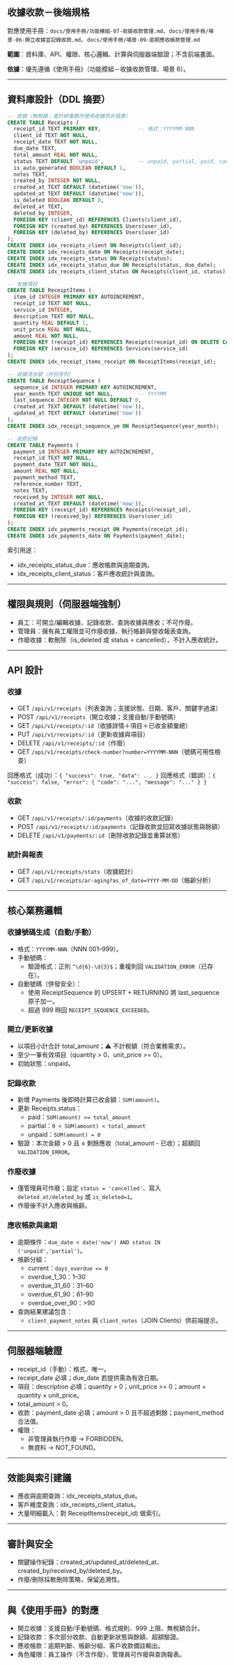 ## 收據收款－後端規格

對應使用手冊：`docs/使用手冊/功能模組-07-收據收款管理.md`、`docs/使用手冊/場景-06-開立收據並記錄收款.md`、`docs/使用手冊/場景-09-逾期應收帳款管理.md`

**範圍**：資料庫、API、權限、核心邏輯、計算與伺服器端驗證；不含前端畫面。

**依據**：優先遵循《使用手冊》（功能模組－收據收款管理、場景 6）。

---

## 資料庫設計（DDL 摘要）

```sql
-- 收據（無稅額；會計師事務所使用收據而非發票）
CREATE TABLE Receipts (
  receipt_id TEXT PRIMARY KEY,            -- 格式：YYYYMM-NNN
  client_id TEXT NOT NULL,
  receipt_date TEXT NOT NULL,
  due_date TEXT,
  total_amount REAL NOT NULL,
  status TEXT DEFAULT 'unpaid',           -- unpaid, partial, paid, cancelled
  is_auto_generated BOOLEAN DEFAULT 1,
  notes TEXT,
  created_by INTEGER NOT NULL,
  created_at TEXT DEFAULT (datetime('now')),
  updated_at TEXT DEFAULT (datetime('now')),
  is_deleted BOOLEAN DEFAULT 0,
  deleted_at TEXT,
  deleted_by INTEGER,
  FOREIGN KEY (client_id) REFERENCES Clients(client_id),
  FOREIGN KEY (created_by) REFERENCES Users(user_id),
  FOREIGN KEY (deleted_by) REFERENCES Users(user_id)
);
CREATE INDEX idx_receipts_client ON Receipts(client_id);
CREATE INDEX idx_receipts_date ON Receipts(receipt_date);
CREATE INDEX idx_receipts_status ON Receipts(status);
CREATE INDEX idx_receipts_status_due ON Receipts(status, due_date);
CREATE INDEX idx_receipts_client_status ON Receipts(client_id, status);

-- 收據項目
CREATE TABLE ReceiptItems (
  item_id INTEGER PRIMARY KEY AUTOINCREMENT,
  receipt_id TEXT NOT NULL,
  service_id INTEGER,
  description TEXT NOT NULL,
  quantity REAL DEFAULT 1,
  unit_price REAL NOT NULL,
  amount REAL NOT NULL,
  FOREIGN KEY (receipt_id) REFERENCES Receipts(receipt_id) ON DELETE CASCADE,
  FOREIGN KEY (service_id) REFERENCES Services(service_id)
);
CREATE INDEX idx_receipt_items_receipt ON ReceiptItems(receipt_id);

-- 收據流水號（月份序列）
CREATE TABLE ReceiptSequence (
  sequence_id INTEGER PRIMARY KEY AUTOINCREMENT,
  year_month TEXT UNIQUE NOT NULL,        -- YYYYMM
  last_sequence INTEGER NOT NULL DEFAULT 0,
  created_at TEXT DEFAULT (datetime('now')),
  updated_at TEXT DEFAULT (datetime('now'))
);
CREATE INDEX idx_receipt_sequence_ym ON ReceiptSequence(year_month);

-- 收款記錄
CREATE TABLE Payments (
  payment_id INTEGER PRIMARY KEY AUTOINCREMENT,
  receipt_id TEXT NOT NULL,
  payment_date TEXT NOT NULL,
  amount REAL NOT NULL,
  payment_method TEXT,
  reference_number TEXT,
  notes TEXT,
  received_by INTEGER NOT NULL,
  created_at TEXT DEFAULT (datetime('now')),
  FOREIGN KEY (receipt_id) REFERENCES Receipts(receipt_id),
  FOREIGN KEY (received_by) REFERENCES Users(user_id)
);
CREATE INDEX idx_payments_receipt ON Payments(receipt_id);
CREATE INDEX idx_payments_date ON Payments(payment_date);
```

索引用途：
- idx_receipts_status_due：應收帳款與逾期查詢。
- idx_receipts_client_status：客戶應收統計與查詢。

---

## 權限與規則（伺服器端強制）

- 員工：可開立/編輯收據、記錄收款、查詢收據與應收；不可作廢。
- 管理員：擁有員工權限並可作廢收據、執行帳齡與營收報表查詢。
- 作廢收據：軟刪除（is_deleted 或 status = cancelled），不計入應收統計。

---

## API 設計

### 收據

- GET `/api/v1/receipts`（列表查詢；支援狀態、日期、客戶、關鍵字過濾）
- POST `/api/v1/receipts`（開立收據；支援自動/手動號碼）
- GET `/api/v1/receipts/:id`（收據詳情＋項目＋已收金額彙總）
- PUT `/api/v1/receipts/:id`（更新收據與項目）
- DELETE `/api/v1/receipts/:id`（作廢）
- GET `/api/v1/receipts/check-number?number=YYYYMM-NNN`（號碼可用性檢查）

回應格式（成功）：`{ "success": true, "data": ... }`
回應格式（錯誤）：`{ "success": false, "error": { "code": "...", "message": "..." } }`

### 收款

- GET `/api/v1/receipts/:id/payments`（收據的收款記錄）
- POST `/api/v1/receipts/:id/payments`（記錄收款並回寫收據狀態與餘額）
- DELETE `/api/v1/payments/:id`（刪除收款記錄並重算狀態）

### 統計與報表

- GET `/api/v1/receipts/stats`（收據統計）
- GET `/api/v1/receipts/ar-aging?as_of_date=YYYY-MM-DD`（帳齡分析）

---

## 核心業務邏輯

### 收據號碼生成（自動/手動）

- 格式：`YYYYMM-NNN`（NNN 001–999）。
- 手動號碼：
  - 驗證格式：正則 `^\d{6}-\d{3}$`；重複則回 `VALIDATION_ERROR`（已存在）。
- 自動號碼（併發安全）：
  - 使用 ReceiptSequence 的 UPSERT + RETURNING 將 last_sequence 原子加一。
  - 超過 999 時回 `RECEIPT_SEQUENCE_EXCEEDED`。

### 開立/更新收據

- 以項目小計合計 total_amount；⚠️ 不計稅額（符合業務需求）。
- 至少一筆有效項目（quantity > 0、unit_price >= 0）。
- 初始狀態：unpaid。

### 記錄收款

- 新增 Payments 後即時計算已收金額：`SUM(amount)`。
- 更新 Receipts.status：
  - paid：`SUM(amount) >= total_amount`
  - partial：`0 < SUM(amount) < total_amount`
  - unpaid：`SUM(amount) = 0`
- 驗證：本次金額 > 0 且 ≤ 剩餘應收（total_amount - 已收）；超額回 `VALIDATION_ERROR`。

### 作廢收據

- 僅管理員可作廢；設定 `status = 'cancelled'`、寫入 `deleted_at/deleted_by` 或 `is_deleted=1`。
- 作廢後不計入應收與帳齡。

### 應收帳款與逾期

- 逾期條件：`due_date < date('now') AND status IN ('unpaid','partial')`。
- 帳齡分組：
  - current：`days_overdue <= 0`
  - overdue_1_30：1–30
  - overdue_31_60：31–60
  - overdue_61_90：61–90
  - overdue_over_90：>90
- 查詢結果建議包含：
  - `client_payment_notes` 與 `client_notes`（JOIN Clients）供前端提示。

---

## 伺服器端驗證

- receipt_id（手動）：格式、唯一。
- receipt_date 必填；due_date 若提供需為有效日期。
- 項目：description 必填；quantity > 0；unit_price >= 0；amount = quantity × unit_price。
- total_amount > 0。
- 收款：payment_date 必填；amount > 0 且不超過剩餘；payment_method 合法值。
- 權限：
  - 非管理員執行作廢 → FORBIDDEN。
  - 無資料 → NOT_FOUND。

---

## 效能與索引建議

- 應收與逾期查詢：idx_receipts_status_due。
- 客戶維度查詢：idx_receipts_client_status。
- 大量明細載入：對 ReceiptItems(receipt_id) 做索引。

---

## 審計與安全

- 關鍵操作紀錄：created_at/updated_at/deleted_at、created_by/received_by/deleted_by。
- 作廢/刪除採軟刪除策略，保留追溯性。

---

## 與《使用手冊》的對應

- 開立收據：支援自動/手動號碼、格式規則、999 上限、無稅額合計。
- 記錄收款：多次部分收款、自動更新狀態與餘額、超額驗證。
- 應收帳款：逾期判斷、帳齡分組、客戶收款備註輸出。
- 角色權限：員工操作（不含作廢）、管理員可作廢與查詢報表。
